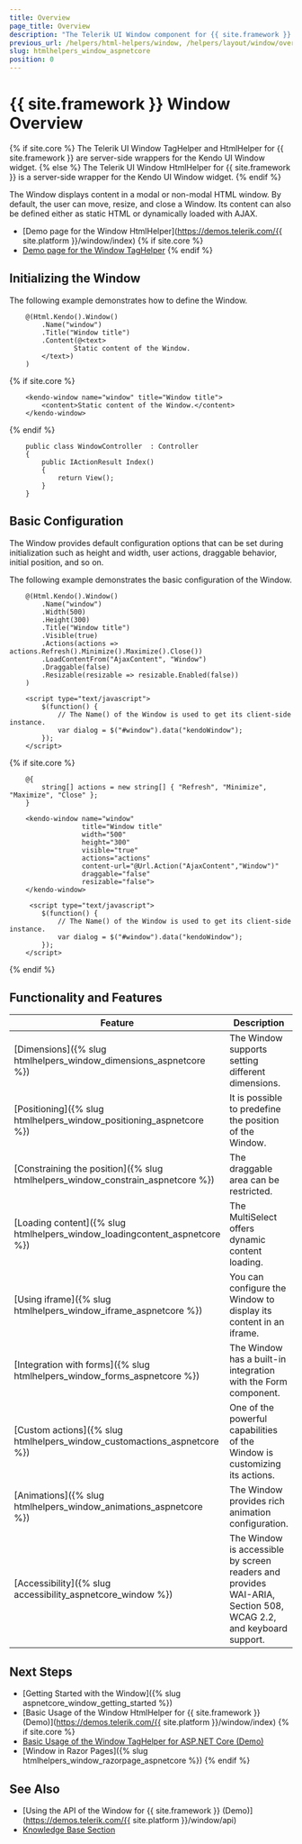 ```yaml
---
title: Overview
page_title: Overview
description: "The Telerik UI Window component for {{ site.framework }} enables users to select multiple items, supports local and remote data binding, and provides templates for easier customization."
previous_url: /helpers/html-helpers/window, /helpers/layout/window/overview
slug: htmlhelpers_window_aspnetcore
position: 0
---
```


# {{ site.framework }} Window Overview

{% if site.core %}
The Telerik UI Window TagHelper and HtmlHelper for {{ site.framework }} are server-side wrappers for the Kendo UI Window widget.
{% else %}
The Telerik UI Window HtmlHelper for {{ site.framework }} is a server-side wrapper for the Kendo UI Window widget.
{% endif %}

The Window displays content in a modal or non-modal HTML window. By default, the user can move, resize, and close a Window. Its content can also be defined either as static HTML or dynamically loaded with AJAX.

* [Demo page for the Window HtmlHelper](https://demos.telerik.com/{{ site.platform }}/window/index)
{% if site.core %}
* [Demo page for the Window TagHelper](https://demos.telerik.com/aspnet-core/window/tag-helper)
{% endif %}

## Initializing the Window

The following example demonstrates how to define the Window.

```HtmlHelper
    @(Html.Kendo().Window()
        .Name("window")
        .Title("Window title")
        .Content(@<text>
                Static content of the Window.
        </text>)
    )
```
{% if site.core %}
```TagHelper
    <kendo-window name="window" title="Window title">
        <content>Static content of the Window.</content>
    </kendo-window>
```
{% endif %}
```Controller
    public class WindowController  : Controller
    {
        public IActionResult Index()
        {
            return View();
        }
    }
```

## Basic Configuration

The Window provides default configuration options that can be set during initialization such as height and width, user actions, draggable behavior, initial position, and so on.

The following example demonstrates the basic configuration of the Window.

```HtmlHelper
    @(Html.Kendo().Window()
        .Name("window")
        .Width(500)
        .Height(300)
        .Title("Window title")
        .Visible(true)
        .Actions(actions => actions.Refresh().Minimize().Maximize().Close())
        .LoadContentFrom("AjaxContent", "Window")
        .Draggable(false)
        .Resizable(resizable => resizable.Enabled(false))
    )

    <script type="text/javascript">
        $(function() {
            // The Name() of the Window is used to get its client-side instance.
            var dialog = $("#window").data("kendoWindow");
        });
    </script>
```
{% if site.core %}
```TagHelper
    @{
        string[] actions = new string[] { "Refresh", "Minimize", "Maximize", "Close" };
    }

    <kendo-window name="window" 
                  title="Window title" 
                  width="500"
                  height="300"
                  visible="true"
                  actions="actions"
                  content-url="@Url.Action("AjaxContent","Window")"
                  draggable="false"
                  resizable="false">
    </kendo-window>

     <script type="text/javascript">
        $(function() {
            // The Name() of the Window is used to get its client-side instance.
            var dialog = $("#window").data("kendoWindow");
        });
    </script>
```
{% endif %}

## Functionality and Features

| Feature | Description |
|---------|-------------|
| [Dimensions]({% slug htmlhelpers_window_dimensions_aspnetcore %}) |The Window supports setting different dimensions.|
| [Positioning]({% slug htmlhelpers_window_positioning_aspnetcore %}) |It is possible to predefine the position of the Window.|
| [Constraining the position]({% slug htmlhelpers_window_constrain_aspnetcore %}) |The draggable area can be restricted.|
| [Loading content]({% slug htmlhelpers_window_loadingcontent_aspnetcore %}) |The MultiSelect offers dynamic content loading.|
| [Using iframe]({% slug htmlhelpers_window_iframe_aspnetcore %}) | You can configure the Window to display its content in an iframe.|
| [Integration with forms]({% slug htmlhelpers_window_forms_aspnetcore %}) |The Window has a built-in integration with the Form component.|
| [Custom actions]({% slug htmlhelpers_window_customactions_aspnetcore %}) |One of the powerful capabilities of the Window is customizing its actions.|
| [Animations]({% slug htmlhelpers_window_animations_aspnetcore %}) |The Window provides rich animation configuration.|
| [Accessibility]({% slug accessibility_aspnetcore_window %}) |The Window is accessible by screen readers and provides WAI-ARIA, Section 508, WCAG 2.2, and keyboard support.|

## Next Steps

* [Getting Started with the Window]({% slug aspnetcore_window_getting_started %})
* [Basic Usage of the Window HtmlHelper for {{ site.framework }} (Demo)](https://demos.telerik.com/{{ site.platform }}/window/index)
{% if site.core %}
* [Basic Usage of the Window TagHelper for ASP.NET Core (Demo)](https://demos.telerik.com/aspnet-core/window/tag-helper)
* [Window in Razor Pages]({% slug htmlhelpers_window_razorpage_aspnetcore %})
{% endif %}

## See Also

* [Using the API of the Window for {{ site.framework }} (Demo)](https://demos.telerik.com/{{ site.platform }}/window/api)
* [Knowledge Base Section](/knowledge-base)

